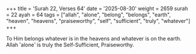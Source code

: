 +++
title = 'Surah 22, Verses 64'
date = '2025-08-30'
weight = 2659
surah = 22
ayah = 64
tags = ["allah", "alone", "belong", "belongs", "earth", "heaven", "heavens", "praiseworthy", "self", "sufficient", "truly", "whatever"]
+++

To Him belongs whatever is in the heavens and whatever is on the earth. Allah ˹alone˺ is truly the Self-Sufficient, Praiseworthy.